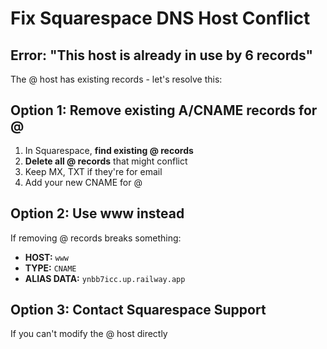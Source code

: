 # Fix Squarespace DNS Host Conflict

## Error: "This host is already in use by 6 records"
The @ host has existing records - let's resolve this:

## Option 1: Remove existing A/CNAME records for @
1. In Squarespace, **find existing @ records**
2. **Delete all @ records** that might conflict
3. Keep MX, TXT if they're for email
4. Add your new CNAME for @

## Option 2: Use www instead
If removing @ records breaks something:
- **HOST:** `www`
- **TYPE:** `CNAME`  
- **ALIAS DATA:** `ynbb7icc.up.railway.app`

## Option 3: Contact Squarespace Support
If you can't modify the @ host directly
